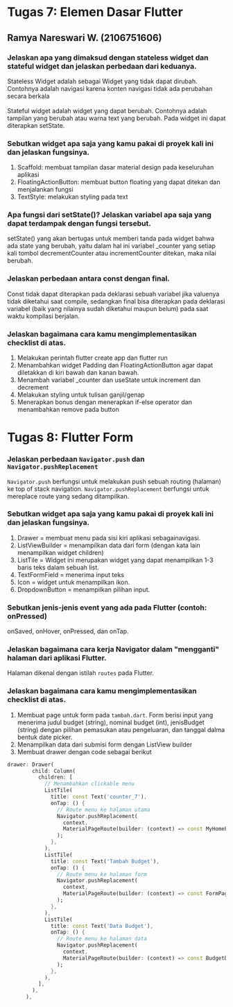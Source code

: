 # Tugas 7: Elemen Dasar Flutter

## Ramya Nareswari W. (2106751606)

### Jelaskan apa yang dimaksud dengan stateless widget dan stateful widget dan jelaskan perbedaan dari keduanya.

Stateless Widget adalah sebagai Widget yang tidak dapat dirubah. Contohnya adalah navigasi karena konten navigasi tidak ada perubahan secara berkala<br/><br/>
Stateful widget adalah widget yang dapat berubah. Contohnya adalah tampilan yang berubah atau warna text yang berubah. Pada widget ini dapat diterapkan setState. <br>

### Sebutkan widget apa saja yang kamu pakai di proyek kali ini dan jelaskan fungsinya.

1. Scaffold: membuat tampilan dasar material design pada keseluruhan aplikasi
2. FloatingActionButton: membuat button floating yang dapat ditekan dan menjalankan fungsi
3. TextStyle: melakukan styling pada text


### Apa fungsi dari setState()? Jelaskan variabel apa saja yang dapat terdampak dengan fungsi tersebut.

setState() yang akan bertugas untuk memberi tanda pada widget bahwa ada state yang berubah, yaitu dalam hal ini variabel _counter yang setiap kali tombol decrementCounter atau incrementCounter ditekan, maka nilai berubah.

### Jelaskan perbedaan antara const dengan final.

Const tidak dapat diterapkan pada deklarasi sebuah variabel jika valuenya tidak diketahui saat compile, sedangkan final bisa diterapkan pada  deklarasi variabel (baik yang nilainya sudah diketahui maupun belum) pada saat waktu kompilasi berjalan.

### Jelaskan bagaimana cara kamu mengimplementasikan checklist di atas.

1. Melakukan perintah flutter create app dan flutter run
2. Menambahkan widget Padding dan FloatingActionButton agar dapat diletakkan di kiri bawah dan kanan bawah.
3. Menambah variabel _counter dan useState untuk increment dan decrement
4. Melakukan styling untuk tulisan ganjil/genap
5. Menerapkan bonus dengan menerapkan if-else operator dan menambahkan remove pada button

# Tugas 8: Flutter Form
### Jelaskan perbedaan `Navigator.push` dan `Navigator.pushReplacement`
`Navigator.push` berfungsi untuk melakukan push sebuah routing (halaman) ke top of stack navigation. `Navigator.pushReplacement` berfungsi untuk mereplace route yang sedang ditampilkan.

### Sebutkan widget apa saja yang kamu pakai di proyek kali ini dan jelaskan fungsinya.
1. Drawer = membuat menu pada sisi kiri aplikasi sebagainavigasi.
2. ListViewBuilder = menampilkan data dari form (dengan kata lain menampilkan widget children)
3. ListTile = Widget ini merupakan widget yang dapat menampilkan 1-3 baris teks dalam sebuah list.
4. TextFormField = menerima input teks
5. Icon = widget untuk menampilkan ikon.
6. DropdownButton = menampilkan pilihan input.


###  Sebutkan jenis-jenis event yang ada pada Flutter (contoh: onPressed)
onSaved, onHover, onPressed, dan onTap.

### Jelaskan bagaimana cara kerja Navigator dalam "mengganti" halaman dari aplikasi Flutter.
Halaman dikenal dengan istilah `routes` pada Flutter. 

### Jelaskan bagaimana cara kamu mengimplementasikan checklist di atas.
1. Membuat page untuk form pada `tambah.dart`. Form berisi input yang menerima judul budget (string), nominal budget (int), jenisBudget (string) dengan pilihan pemasukan atau pengeluaran, dan tanggal dalma bentuk date picker.
2. Menampilkan data dari submisi form dengan ListView builder
3. Membuat drawer dengan code sebagai berikut
```dart
drawer: Drawer(
        child: Column(
          children: [
            // Menambahkan clickable menu
            ListTile(
              title: const Text('counter_7'),
              onTap: () {
                // Route menu ke halaman utama
                Navigator.pushReplacement(
                  context,
                  MaterialPageRoute(builder: (context) => const MyHomePage()),
                );
              },
            ),
            ListTile(
              title: const Text('Tambah Budget'),
              onTap: () {
                // Route menu ke halaman form
                Navigator.pushReplacement(
                  context,
                  MaterialPageRoute(builder: (context) => const FormPage()),
                );
              },
            ),
            ListTile(
              title: const Text('Data Budget'),
              onTap: () {
                // Route menu ke halaman data
                Navigator.pushReplacement(
                  context,
                  MaterialPageRoute(builder: (context) => const BudgetDataPage()),
                );
              },
            ),
          ],
        ),
      ),
```
